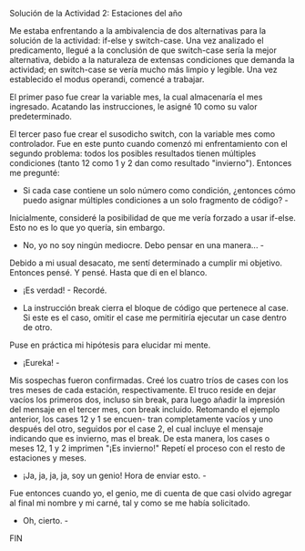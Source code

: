 Solución de la Actividad 2: Estaciones del año

Me estaba enfrentando a la ambivalencia de dos alternativas para 
la solución de la actividad: if-else y switch-case. Una vez
analizado el predicamento, llegué a la conclusión de que 
switch-case sería la mejor alternativa, debido a la naturaleza de
extensas condiciones que demanda la actividad; en switch-case se
vería mucho más limpio y legible. Una vez establecido el modus
operandi, comencé a trabajar.

El primer paso fue crear la variable mes, la cual almacenaría
el mes ingresado. Acatando las instrucciones, le asigné 10 como
su valor predeterminado.

El tercer paso fue crear el susodicho switch, con la variable
mes como controlador. Fue en este punto cuando comenzó mi 
enfrentamiento con el segundo problema: todos los posibles
resultados tienen múltiples condiciones (tanto 12 como 1 y 2 dan
como resultado "invierno"). Entonces me pregunté: 

- Si cada case contiene un solo número como condición, 
¿entonces cómo puedo asignar múltiples condiciones a un solo
fragmento de código? -

Inicialmente, consideré la posibilidad de que me vería forzado a 
usar if-else. Esto no es lo que yo quería, sin embargo. 

- No, yo no soy ningún mediocre. Debo pensar en una manera... - 

Debido a mi usual desacato, me sentí determinado a cumplir mi 
objetivo. Entonces pensé. Y pensé. Hasta que di en el blanco.

- ¡Es verdad! - Recordé.

- La instrucción break cierra el bloque de código que pertenece
al case. Si este es el caso, omitir el case me permitiría ejecutar
un case dentro de otro.

Puse en práctica mi hipótesis para elucidar mi mente.

- ¡Eureka! -

Mis sospechas fueron confirmadas. Creé los cuatro tríos de cases
con los tres meses de cada estación, respectivamente. El truco
reside en dejar vacíos los primeros dos, incluso sin break, para
luego añadir la impresión del mensaje en el tercer mes, con break
incluido. Retomando el ejemplo anterior, los cases 12 y 1 se encuen-
tran completamente vacíos y uno después del otro, seguidos por el
case 2, el cual incluye el mensaje indicando que es invierno, mas
el break. De esta manera, los cases o meses 12, 1 y 2 imprimen "¡Es
invierno!" Repetí el proceso con el resto de estaciones y meses.


- ¡Ja, ja, ja, ja, soy un genio! Hora de enviar esto. -

Fue entonces cuando yo, el genio, me di cuenta de que casi olvido
agregar al final mi nombre y  mi carné, tal y como se me había
solicitado.

- Oh, cierto. -

FIN






 